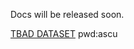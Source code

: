 Docs will be released soon.

[TBAD DATASET](https://pan.baidu.com/s/1Fc26qXUyBujiY3LQlt7xog?pwd=ascu) pwd:ascu